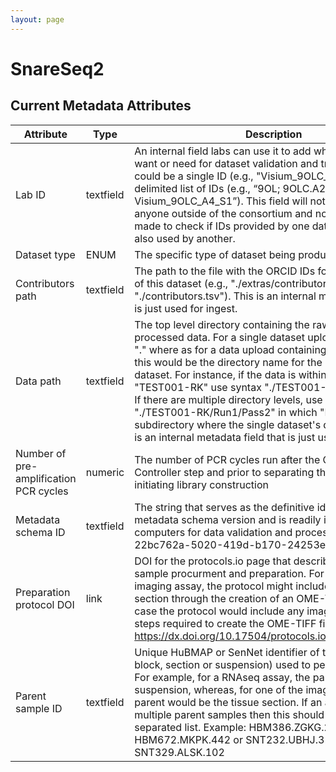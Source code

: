```yaml
--- 
layout: page 
---
```

# SnareSeq2 

## Current Metadata Attributes 


| Attribute                              | Type      | Description                                                                                                                                                                                                                                                                                                                                                                                                                                                                                                                                                                           | Value                                                          | Required   |
|----------------------------------------|-----------|---------------------------------------------------------------------------------------------------------------------------------------------------------------------------------------------------------------------------------------------------------------------------------------------------------------------------------------------------------------------------------------------------------------------------------------------------------------------------------------------------------------------------------------------------------------------------------------|----------------------------------------------------------------|------------|
| Lab ID                                 | textfield | An internal field labs can use it to add whatever ID(s) they want or need for dataset validation and tracking. This could be a single ID (e.g., "Visium_9OLC_A4_S1") or a delimited list of IDs (e.g., “9OL; 9OLC.A2; Visium_9OLC_A4_S1”). This field will not be accessible to anyone outside of the consortium and no effort will be made to check if IDs provided by one data provider are also used by another.                                                                                                                                                                   |                                                                | False      |
| Dataset type                           | ENUM      | The specific type of dataset being produced.                                                                                                                                                                                                                                                                                                                                                                                                                                                                                                                                          | [Values](https://purl.humanatlas.io/vocab/hravs#HRAVS_1000361) | True       |
| Contributors path                      | textfield | The path to the file with the ORCID IDs for all contributors of this dataset (e.g., "./extras/contributors.tsv" or "./contributors.tsv"). This is an internal metadata field that is just used for ingest.                                                                                                                                                                                                                                                                                                                                                                            |                                                                | True       |
| Data path                              | textfield | The top level directory containing the raw and/or processed data. For a single dataset upload this might be "." where as for a data upload containing multiple datasets, this would be the directory name for the respective dataset. For instance, if the data is within a directory called "TEST001-RK" use syntax "./TEST001-RK" for this field. If there are multiple directory levels, use the format "./TEST001-RK/Run1/Pass2" in which "Pass2" is the subdirectory where the single dataset's data is stored. This is an internal metadata field that is just used for ingest. |                                                                | True       |
| Number of pre-amplification PCR cycles | numeric   | The number of PCR cycles run after the Chromium Controller step and prior to separating the suspension and initiating library construction                                                                                                                                                                                                                                                                                                                                                                                                                                            |                                                                | False      |
| Metadata schema ID                     | textfield | The string that serves as the definitive identifier for the metadata schema version and is readily interpretable by computers for data validation and processing. Example: 22bc762a-5020-419d-b170-24253ed9e8d9                                                                                                                                                                                                                                                                                                                                                                       |                                                                | True       |
| Preparation protocol DOI               | link      | DOI for the protocols.io page that describes the assay or sample procurment and preparation. For example for an imaging assay, the protocol might include staining of a section through the creation of an OME-TIFF file. In this case the protocol would include any image processing steps required to create the OME-TIFF file. Example: https://dx.doi.org/10.17504/protocols.io.eq2lyno9qvx9/v1                                                                                                                                                                                  |                                                                | True       |
| Parent sample ID                       | textfield | Unique HuBMAP or SenNet identifier of the sample (i.e., block, section or suspension) used to perform this assay. For example, for a RNAseq assay, the parent would be the suspension, whereas, for one of the imaging assays, the parent would be the tissue section. If an assay comes from multiple parent samples then this should be a comma separated list. Example: HBM386.ZGKG.235, HBM672.MKPK.442 or SNT232.UBHJ.322, SNT329.ALSK.102                                                                                                                                       |                                                                | True       |

